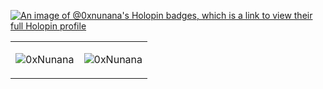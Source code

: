 
[![An image of @0xnunana's Holopin badges, which is a link to view their full Holopin profile](https://holopin.me/0xnunana)](https://holopin.io/@0xnunana)


<table>
  <tr>
   <td>
      <p align="center"><img align="center" src="https://github-readme-stats.vercel.app/api/top-langs?username=0xNunana&show_icons=true&locale=en&layout=compact" alt="0xNunana" /></p>
   </td>
   <td>
    <p><img align="center" src="https://github-readme-streak-stats.herokuapp.com/?user=0xNunana" alt="0xNunana" /></p>
   </td>
  </tr>
</table>
